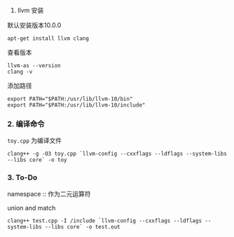 1. llvm 安装

默认安装版本10.0.0

```
apt-get install llvm clang
```

查看版本

```
llvm-as --version
clang -v
```

添加路径

```
export PATH="$PATH:/usr/lib/llvm-10/bin"
export PATH="$PATH:/usr/lib/llvm-10/include"
```

### 2. 编译命令

`toy.cpp` 为编译文件

```
clang++ -g -O3 toy.cpp `llvm-config --cxxflags --ldflags --system-libs --libs core` -o toy
```

### 3. To-Do

namespace :: 作为二元运算符

union and match 

```
clang++ test.cpp -I /include `llvm-config --cxxflags --ldflags --system-libs --libs core` -o test.out
```

